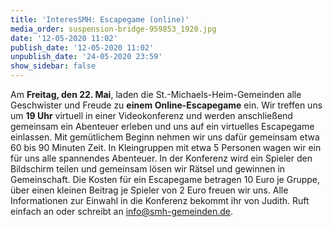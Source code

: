 ```yaml
---
title: 'InteresSMH: Escapegame (online)'
media_order: suspension-bridge-959853_1920.jpg
date: '12-05-2020 11:02'
publish_date: '12-05-2020 11:02'
unpublish_date: '24-05-2020 23:59'
show_sidebar: false
---
```


Am **Freitag, den 22. Mai**, laden die St.-Michaels-Heim-Gemeinden alle Geschwister und Freude zu **einem Online-Escapegame** ein. Wir treffen uns um **19 Uhr** virtuell in einer Videokonferenz und werden anschließend gemeinsam ein Abenteuer erleben und uns auf ein virtuelles Escapegame einlassen. Mit gemütlichem Beginn nehmen wir uns dafür gemeinsam etwa 60 bis 90 Minuten Zeit. In Kleingruppen mit etwa 5 Personen wagen wir ein für uns alle spannendes Abenteuer. In der Konferenz wird ein Spieler den Bildschirm teilen und gemeinsam lösen wir Rätsel und gewinnen in Gemeinschaft. Die Kosten für ein Escapegame betragen 10 Euro je Gruppe, über einen kleinen Beitrag je Spieler von 2 Euro freuen wir uns. Alle Informationen zur Einwahl in die Konferenz bekommt ihr von Judith. Ruft einfach an oder schreibt an info@smh-gemeinden.de.